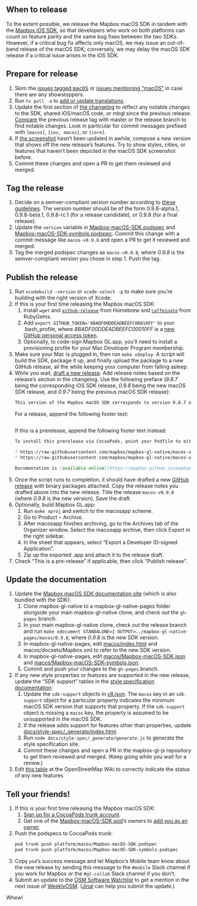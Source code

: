 ## When to release

To the extent possible, we release the Mapbox macOS SDK in tandem with the [Mapbox iOS SDK](https://github.com/mapbox/mapbox-gl-native/wiki/Releasing-the-Mapbox-iOS-SDK), so that developers who work on both platforms can count on feature parity and the same bug fixes between the two SDKs. However, if a critical bug fix affects only macOS, we may issue an out-of-band release of the macOS SDK; conversely, we may delay the macOS SDK release if a critical issue arises in the iOS SDK.

## Prepare for release

1. Skim the [issues tagged <kbd>macOS</kbd>](https://github.com/mapbox/mapbox-gl-native/issues?q=is%3Aopen+is%3Aissue+label%3AmacOS) or [issues mentioning “macOS”](https://github.com/mapbox/mapbox-gl-native/issues?utf8=✓&q=is%3Aopen%20is%3Aissue%20macOS%20) in case there are any showstoppers.
1. Run `tx pull -a` to [add or update translations](https://github.com/mapbox/mapbox-gl-native/blob/master/platform/macos/DEVELOPING.md#adding-a-localization).
1. Update the first section of [the changelog](https://github.com/mapbox/mapbox-gl-native/blob/master/platform/macos/CHANGELOG.md) to reflect any notable changes to the SDK, shared iOS/macOS code, or mbgl since the previous release. [Compare](https://github.com/mapbox/mapbox-gl-native/compare/) the previous release tag with master or the release branch to find notable changes. Look in particular for commit messages prefixed with `[macos]`, `[ios, macos]`, or `[core]`.
1. If [the screenshot](https://github.com/mapbox/mapbox-gl-native/blob/master/platform/macos/docs/img/screenshot.jpg) hasn’t been updated in awhile, compose a new version that shows off the new release’s features. Try to show styles, cities, or features that haven’t been depicted in the macOS SDK screenshot before.
1. Commit these changes and open a PR to get them reviewed and merged.

## Tag the release

1. Decide on a semver-compliant version number according to [these guidelines](https://github.com/mapbox/mapbox-gl-native/wiki/Versions-and-tagging). The version number should be of the form 0.9.8-alpha.1, 0.9.8-beta.1, 0.9.8-rc.1 (for a release candidate), or 0.9.8 (for a final release).
1. Update the `version` variable in [Mapbox-macOS-SDK.podspec](https://github.com/mapbox/mapbox-gl-native/blob/master/platform/macos/Mapbox-macOS-SDK.podspec) and [Mapbox-macOS-SDK-symbols.podspec](https://github.com/mapbox/mapbox-gl-native/blob/master/platform/macos/Mapbox-macOS-SDK-symbols.podspec). Commit this change with a commit message like `macos-v0.9.8` and open a PR to get it reviewed and merged.
1. Tag the merged podspec changes as `macos-v0.9.8`, where _0.9.8_ is the semver-compliant version you chose in step 1. Push the tag.

## Publish the release

1. Run `xcodebuild -version` or `xcode-select -p` to make sure you’re building with the right version of Xcode.
1. If this is your first time releasing the Mapbox macOS SDK:
   1. Install `wget` and [`github-release`](https://github.com/aktau/github-release/) from Homebrew and [`caffeinate`](https://rubygems.org/gems/caffeinate) from RubyGems.
   1. Add `export GITHUB_TOKEN='8BADF00DDEADBEEFC00010FF'` to your .bash_profile, where _8BADF00DDEADBEEFC00010FF_ is a [new GitHub personal access token](https://help.github.com/articles/creating-a-personal-access-token-for-the-command-line/).
   1. Optionally, to code-sign Mapbox GL.app, you’ll need to install a provisioning profile for your Mac Developer Program membership.
1. Make sure your Mac is plugged in, then run `make xdeploy`. A script will build the SDK, package it up, and finally upload the package to a new GitHub release, all the while keeping your computer from falling asleep.
1. While you wait, [draft a new release](https://github.com/mapbox/mapbox-gl-native/releases/new/). Add release notes based on the release’s section in the changelog. Use the following preface (_9.8.7_ being the corresponding iOS SDK release, _0.9.8_ being the new macOS SDK release, and _0.9.7_ being the previous macOS SDK release):
   ```markdown
   This version of the Mapbox macOS SDK corresponds to version 9.8.7 of the Mapbox iOS SDK. [Changes](https://github.com/mapbox/mapbox-gl-native/compare/macos-v0.9.7...macos-v0.9.8) since [macos-v0.9.7](https://github.com/mapbox/mapbox-gl-native/releases/tag/macos-v0.9.7):
   ```
   For a release, append the following footer text:
   ```markdown
   ```
   If this is a prerelease, append the following footer text instead:
   ```markdown
   To install this prerelease via CocoaPods, point your Podfile to either of these URLs:
   
   * https://raw.githubusercontent.com/mapbox/mapbox-gl-native/macos-v0.9.8-alpha.1/platform/macos/Mapbox-macOS-SDK.podspec
   * https://raw.githubusercontent.com/mapbox/mapbox-gl-native/macos-v0.9.8-alpha.1/platform/macos/Mapbox-macOS-SDK-symbols.podspec.
   
   Documentation is [available online](https://mapbox.github.io/mapbox-gl-native/macos/0.9.8-alpha.1/) or as part of the download.
   ```
1. Once the script runs to completion, it should have drafted a new [GitHub release](https://github.com/mapbox/mapbox-gl-native/releases/) with binary packages attached. Copy the release notes you drafted above into the new release. Title the release `macos-v0.9.8` (where _0.9.8_ is the new version). Save the draft.
1. Optionally, build Mapbox GL.app:
   1. Run `make xproj` and switch to the macosapp scheme.
   1. Go to Product ‣ Archive.
   1. After macosapp finishes archiving, go to the Archives tab of the Organizer window. Select the macosapp archive, then click Export in the right sidebar.
   1. In the sheet that appears, select “Export a Developer ID–signed Application”.
   1. Zip up the exported .app and attach it to the release draft.
1. Check “This is a pre-release” if applicable, then click “Publish release”.

## Update the documentation

1. Update the [Mapbox macOS SDK documentation site](https://mapbox.github.io/mapbox-gl-native/macos/) (which is also bundled with the SDK):
   1. Clone mapbox-gl-native to a mapbox-gl-native-pages folder alongside your main mapbox-gl-native clone, and check out the `gh-pages` branch.
   1. In your main mapbox-gl-native clone, check out the release branch and run `make xdocument STANDALONE=1 OUTPUT=../mapbox-gl-native-pages/macos/0.9.8`, where _0.9.8_ is the new SDK version.
   1. In mapbox-gl-native-pages, edit [macos/index.html](https://github.com/mapbox/mapbox-gl-native/blob/gh-pages/macos/index.html) and macos/docsets/Mapbox.xml to refer to the new SDK version.
   1. In mapbox-gl-native-pages, edit [macos/Mapbox-macOS-SDK.json](https://github.com/mapbox/mapbox-gl-native/blob/gh-pages/macos/Mapbox-macOS-SDK.json) and [macos/Mapbox-macOS-SDK-symbols.json](https://github.com/mapbox/mapbox-gl-native/blob/gh-pages/macos/Mapbox-macOS-SDK-symbols.json).
   1. Commit and push your changes to the `gh-pages` branch.
1. If any new style properties or features are supported in the new release, update the “SDK support” tables in the [style specification documentation](https://www.mapbox.com/mapbox-gl-js/style-spec/):
   1. Update the `sdk-support` objects in [v8.json](https://github.com/mapbox/mapbox-gl-js/blob/master/src/style-spec/reference/v8.json). The `macos` key in an `sdk-support` object for a particular property indicates the minimum macOS SDK version that supports that property. If the `sdk-support` object is missing a `macos` key, the property is assumed to be unsupported in the macOS SDK.
   1. If the release adds support for features other than properties, update [docs/style-spec/_generate/index.html](https://github.com/mapbox/mapbox-gl-js/blob/master/docs/style-spec/_generate/index.html).
   1. Run `node docs/style-spec/_generate/generate.js` to generate the style specification site.
   1. Commit these changes and open a PR in the mapbox-gl-js repository to get them reviewed and merged. (Keep going while you wait for a review.)
1. Edit [this table](https://wiki.openstreetmap.org/wiki/Mapbox_GL#Features) at the OpenStreetMap Wiki to correctly indicate the status of any new features.

## Tell your friends!

1. If this is your first time releasing the Mapbox macOS SDK:
   1. [Sign up for a CocoaPods trunk account](https://guides.cocoapods.org/making/getting-setup-with-trunk.html#getting-started).
   1. Get one of the [Mapbox-macOS-SDK pod](https://guides.cocoapods.org/making/getting-setup-with-trunk.html#adding-other-people-as-contributors)’s owners to [add you as an owner](https://cocoapods.org/pods/Mapbox-macOS-SDK).
1. Push the podspecs to CocoaPods trunk:
   ```bash
   pod trunk push platform/macos/Mapbox-macOS-SDK.podspec
   pod trunk push platform/macos/Mapbox-macOS-SDK-symbols.podspec
   ```
1. Copy `pod`’s success message and let Mapbox’s Mobile team know about the new release by sending this message to the `#mobile` Slack channel if you work for Mapbox or the `#gl-collab` Slack channel if you don’t.
1. Submit an update to the [OSM Software Watchlist](https://wambachers-osm.website/index.php/osm-software) to get a mention in the next issue of [WeeklyOSM](http://www.weeklyosm.eu/). ([Jinal](https://www.mapbox.com/about/team/jinal-foflia/) can help you submit the update.)

Whew!